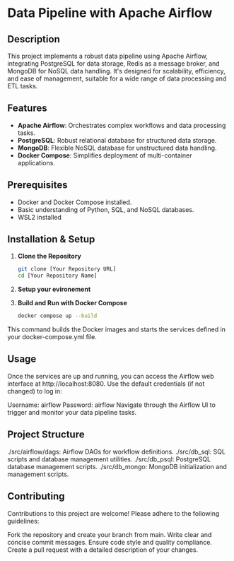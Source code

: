 # Data Pipeline with Apache Airflow

## Description

This project implements a robust data pipeline using Apache Airflow, integrating PostgreSQL for data storage, Redis as a message broker, and MongoDB for NoSQL data handling. It's designed for scalability, efficiency, and ease of management, suitable for a wide range of data processing and ETL tasks.

## Features

- **Apache Airflow**: Orchestrates complex workflows and data processing tasks.
- **PostgreSQL**: Robust relational database for structured data storage.
- **MongoDB**: Flexible NoSQL database for unstructured data handling.
- **Docker Compose**: Simplifies deployment of multi-container applications.

## Prerequisites

- Docker and Docker Compose installed.
- Basic understanding of Python, SQL, and NoSQL databases.
- WSL2 installed

## Installation & Setup

1. **Clone the Repository**
   ```bash
   git clone [Your Repository URL]
   cd [Your Repository Name]
2. **Setup your evironement**
 
   
4.  **Build and Run with Docker Compose**
     ```bash
     docker compose up --build
This command builds the Docker images and starts the services defined in your docker-compose.yml file.


## Usage
Once the services are up and running, you can access the Airflow web interface at http://localhost:8080. Use the default credentials (if not changed) to log in:

Username: airflow
Password: airflow
Navigate through the Airflow UI to trigger and monitor your data pipeline tasks.

## Project Structure
./src/airflow/dags: Airflow DAGs for workflow definitions.
./src/db_sql: SQL scripts and database management utilities.
./src/db_psql: PostgreSQL database management scripts.
./src/db_mongo: MongoDB initialization and management scripts.
## Contributing
Contributions to this project are welcome! Please adhere to the following guidelines:

Fork the repository and create your branch from main.
Write clear and concise commit messages.
Ensure code style and quality compliance.
Create a pull request with a detailed description of your changes.
   
